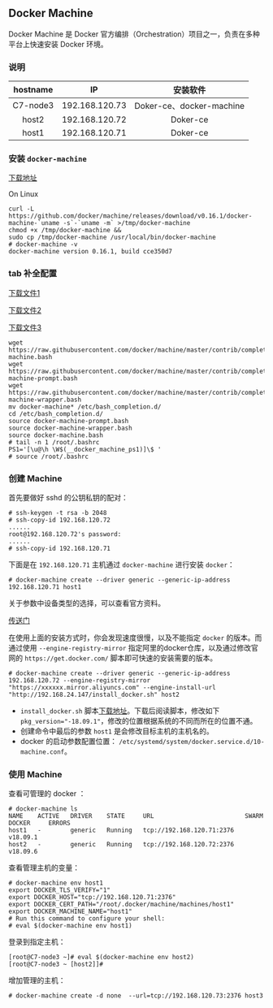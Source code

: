 ## Docker Machine
Docker Machine 是 Docker 官方编排（Orchestration）项目之一，负责在多种平台上快速安装 Docker 环境。
### 说明
|hostname|IP|安装软件|
|:--:|:--:|:--:|
|C7-node3|192.168.120.73|Doker-ce、docker-machine|
|host2|192.168.120.72|Doker-ce|
|host1|192.168.120.71|Doker-ce|

### 安装 `docker-machine`
[下载地址](https://github.com/docker/machine/releases)

On Linux
```shell
curl -L https://github.com/docker/machine/releases/download/v0.16.1/docker-machine-`uname -s`-`uname -m` >/tmp/docker-machine
chmod +x /tmp/docker-machine &&
sudo cp /tmp/docker-machine /usr/local/bin/docker-machine
# docker-machine -v
docker-machine version 0.16.1, build cce350d7
```
### tab 补全配置
[下载文件1](https://raw.githubusercontent.com/docker/machine/master/contrib/completion/bash/docker-machine.bash)

[下载文件2](https://raw.githubusercontent.com/docker/machine/master/contrib/completion/bash/docker-machine-prompt.bash)

[下载文件3](https://raw.githubusercontent.com/docker/machine/master/contrib/completion/bash/docker-machine-wrapper.bash)

```shell
wget https://raw.githubusercontent.com/docker/machine/master/contrib/completion/bash/docker-machine.bash
wget https://raw.githubusercontent.com/docker/machine/master/contrib/completion/bash/docker-machine-prompt.bash
wget https://raw.githubusercontent.com/docker/machine/master/contrib/completion/bash/docker-machine-wrapper.bash
mv docker-machine* /etc/bash_completion.d/
cd /etc/bash_completion.d/
source docker-machine-prompt.bash
source docker-machine-wrapper.bash
source docker-machine.bash
# tail -n 1 /root/.bashrc  
PS1='[\u@\h \W$(__docker_machine_ps1)]\$ '
# source /root/.bashrc
```
### 创建 Machine
首先要做好 sshd 的公钥私钥的配对：
```shell
# ssh-keygen -t rsa -b 2048
# ssh-copy-id 192.168.120.72
......
root@192.168.120.72's password:
......
# ssh-copy-id 192.168.120.71
```
下面是在 `192.168.120.71` 主机通过 `docker-machine` 进行安装 `docker`：
```shell
# docker-machine create --driver generic --generic-ip-address 192.168.120.71 host1
```
关于参数中设备类型的选择，可以查看官方资料。

[传送门](https://docs.docker.com/machine/drivers/)

在使用上面的安装方式时，你会发现速度很慢，以及不能指定 `docker` 的版本。而通过使用 `--engine-registry-mirror` 指定阿里的docker仓库，以及通过修改官网的 `https://get.docker.com/` 脚本即可快速的安装需要的版本。
```shell
# docker-machine create --driver generic --generic-ip-address 192.168.120.72 --engine-registry-mirror "https://xxxxxx.mirror.aliyuncs.com" --engine-install-url "http://192.168.24.147/install_docker.sh" host2
```
* `install_docker.sh` 脚本[下载地址](https://get.docker.com/)。下载后阅读脚本，修改如下 `pkg_version="-18.09.1"`，修改的位置根据系统的不同而所在的位置不通。
* 创建命令中最后的参数 `host1` 是会修改目标主机的主机名的。 
* docker 的启动参数配置位置： `/etc/systemd/system/docker.service.d/10-machine.conf`。

### 使用 Machine
查看可管理的 docker ：
```shell
# docker-machine ls
NAME    ACTIVE   DRIVER    STATE     URL                         SWARM   DOCKER     ERRORS
host1   -        generic   Running   tcp://192.168.120.71:2376           v18.09.1   
host2   -        generic   Running   tcp://192.168.120.72:2376           v18.09.6   
```
查看管理主机的变量：
```shell
# docker-machine env host1 
export DOCKER_TLS_VERIFY="1"
export DOCKER_HOST="tcp://192.168.120.71:2376"
export DOCKER_CERT_PATH="/root/.docker/machine/machines/host1"
export DOCKER_MACHINE_NAME="host1"
# Run this command to configure your shell: 
# eval $(docker-machine env host1)
```
登录到指定主机：
```shell
[root@C7-node3 ~]# eval $(docker-machine env host2)
[root@C7-node3 ~ [host2]]# 
```
增加管理的主机：
```shell
# docker-machine create -d none  --url=tcp://192.168.120.73:2376 host3
```